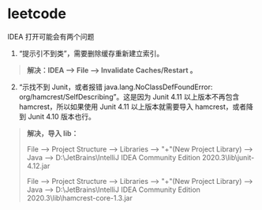 # leetcode


IDEA 打开可能会有两个问题
1. “提示引不到类”，需要删除缓存重新建立索引。
> **解决：IDEA –> File –> Invalidate Caches/Restart 。**
   
   
2. “示找不到 Junit，或者报错 java.lang.NoClassDefFoundError: org/hamcrest/SelfDescribing”。这是因为 Junit 4.11 以上版本不再包含 hamcrest，所以如果使用 Junit 4.11 以上版本就需要导入 hamcrest，或者降到 Junit 4.10 版本也行。
> **解决，导入 lib：**
> 
> File –> Project Structure –> Libraries –> "+"(New Project Library) –> Java –> D:\JetBrains\IntelliJ IDEA Community Edition 2020.3\lib\junit-4.12.jar
> 
> File –> Project Structure –> Libraries –> "+"(New Project Library) –> Java –> D:\JetBrains\IntelliJ IDEA Community Edition 2020.3\lib\hamcrest-core-1.3.jar
